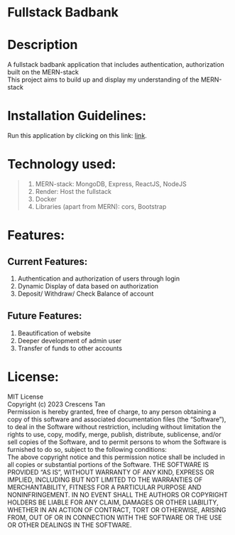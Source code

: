 # Fullstack Badbank

# Description
A fullstack badbank application that includes authentication, authorization built on the MERN-stack <br>
This project aims to build up and display my understanding of the MERN-stack

# Installation Guidelines: 
Run this application by clicking on this link: [link](https://crescens-tan-fullstack-banking.onrender.com/#/).

# Technology used:
> 1. MERN-stack: MongoDB, Express, ReactJS, NodeJS <br>
> 2. Render: Host the fullstack <br>
> 3. Docker <br>
> 4. Libraries (apart from MERN): cors, Bootstrap

# Features:
## Current Features:
1. Authentication and authorization of users through login <br>
2. Dynamic Display of data based on authorization <br>
3. Deposit/ Withdraw/ Check Balance of account <br>
## Future Features:
1. Beautification of website <br>
2. Deeper development of admin user <br>
3. Transfer of funds to other accounts

# License:
MIT License <br>
Copyright (c) 2023 Crescens Tan <br>
Permission is hereby granted, free of charge, to any person obtaining a copy of this software and associated documentation files (the “Software”), to deal in the Software without restriction, including without limitation the rights to use, copy, modify, merge, publish, distribute, sublicense, and/or sell copies of the Software, and to permit persons to whom the Software is furnished to do so, subject to the following conditions:<br>
The above copyright notice and this permission notice shall be included in all copies or substantial portions of the Software. THE SOFTWARE IS PROVIDED “AS IS”, WITHOUT WARRANTY OF ANY KIND, EXPRESS OR IMPLIED, INCLUDING BUT NOT LIMITED TO THE WARRANTIES OF MERCHANTABILITY, FITNESS FOR A PARTICULAR PURPOSE AND NONINFRINGEMENT. IN NO EVENT SHALL THE AUTHORS OR COPYRIGHT HOLDERS BE LIABLE FOR ANY CLAIM, DAMAGES OR OTHER LIABILITY, WHETHER IN AN ACTION OF CONTRACT, TORT OR OTHERWISE, ARISING FROM, OUT OF OR IN CONNECTION WITH THE SOFTWARE OR THE USE OR OTHER DEALINGS IN THE SOFTWARE.
